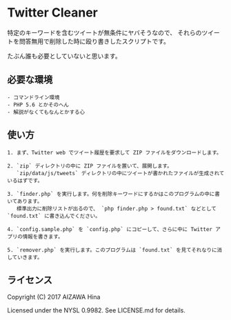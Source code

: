 Twitter Cleaner
===============

特定のキーワードを含むツイートが無条件にヤバそうなので、
それらのツイートを問答無用で削除した時に殴り書きしたスクリプトです。

たぶん誰も必要としていないと思います。


必要な環境
----------

    - コマンドライン環境
    - PHP 5.6 とかそのへん
    - 解説がなくてもなんとかする心

使い方
------

    1. まず、Twitter web でツイート履歴を要求して ZIP ファイルをダウンロードします。

    2. `zip` ディレクトリの中に ZIP ファイルを置いて、展開します。   
       `zip/data/js/tweets` ディレクトリの中にツイートが書かれたファイルが生成されているはずです。

    3. `finder.php` を実行します。何を削除キーワードにするかはこのプログラムの中に書いてあります。   
       標準出力に削除リストが出るので、 `php finder.php > found.txt` などとして `found.txt` に書き込んでください。

    4. `config.sample.php` を `config.php` にコピーして、さらに中に Twitter アプリの情報を書きます。

    5. `remover.php` を実行します。このプログラムは `found.txt` を見てそれなりに消していきます。

ライセンス
----------

Copyright (C) 2017 AIZAWA Hina

Licensed under the NYSL 0.9982. See LICENSE.md for details.
